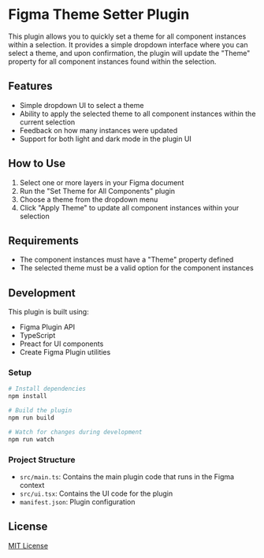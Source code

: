 # Figma Theme Setter Plugin

This plugin allows you to quickly set a theme for all component instances within a selection. It provides a simple dropdown interface where you can select a theme, and upon confirmation, the plugin will update the "Theme" property for all component instances found within the selection.

## Features

- Simple dropdown UI to select a theme
- Ability to apply the selected theme to all component instances within the current selection
- Feedback on how many instances were updated
- Support for both light and dark mode in the plugin UI

## How to Use

1. Select one or more layers in your Figma document
2. Run the "Set Theme for All Components" plugin
3. Choose a theme from the dropdown menu
4. Click "Apply Theme" to update all component instances within your selection

## Requirements

- The component instances must have a "Theme" property defined
- The selected theme must be a valid option for the component instances

## Development

This plugin is built using:
- Figma Plugin API
- TypeScript
- Preact for UI components
- Create Figma Plugin utilities

### Setup

```bash
# Install dependencies
npm install

# Build the plugin
npm run build

# Watch for changes during development
npm run watch
```

### Project Structure

- `src/main.ts`: Contains the main plugin code that runs in the Figma context
- `src/ui.tsx`: Contains the UI code for the plugin
- `manifest.json`: Plugin configuration

## License

[MIT License](LICENSE)
